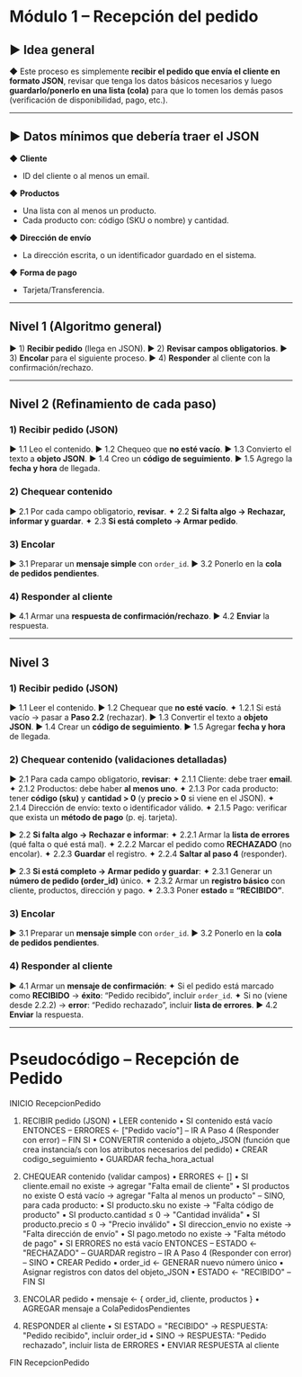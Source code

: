 # Módulo 1 – Recepción del pedido

## ► Idea general

◆ Este proceso es simplemente **recibir el pedido que envía el cliente en formato JSON**, revisar que tenga los datos básicos necesarios y luego **guardarlo/ponerlo en una lista (cola)** para que lo tomen los demás pasos (verificación de disponibilidad, pago, etc.).

---

## ► Datos mínimos que debería traer el JSON

◆ **Cliente**

* ID del cliente o al menos un email.

◆ **Productos**

* Una lista con al menos un producto.
* Cada producto con: código (SKU o nombre) y cantidad.

◆ **Dirección de envío**

* La dirección escrita, o un identificador guardado en el sistema.

◆ **Forma de pago**

* Tarjeta/Transferencia.

---

## Nivel 1 (Algoritmo general)

► 1) **Recibir pedido** (llega en JSON).
► 2) **Revisar campos obligatorios**.
► 3) **Encolar** para el siguiente proceso.
► 4) **Responder** al cliente con la confirmación/rechazo.

---

## Nivel 2 (Refinamiento de cada paso)

### 1) Recibir pedido (JSON)

► 1.1 Leo el contenido.
► 1.2 Chequeo que **no esté vacío**.
► 1.3 Convierto el texto a **objeto JSON**.
► 1.4 Creo un **código de seguimiento**.
► 1.5 Agrego la **fecha y hora** de llegada.

### 2) Chequear contenido

► 2.1 Por cada campo obligatorio, **revisar**.
✦ 2.2 **Si falta algo → Rechazar, informar y guardar**.
✦ 2.3 **Si está completo → Armar pedido**.

### 3) Encolar

► 3.1 Preparar un **mensaje simple** con `order_id`.
► 3.2 Ponerlo en la **cola de pedidos pendientes**.

### 4) Responder al cliente

► 4.1 Armar una **respuesta de confirmación/rechazo**.
► 4.2 **Enviar** la respuesta.

---

## Nivel 3

### 1) Recibir pedido (JSON)

► 1.1 Leer el contenido.
► 1.2 Chequear que **no esté vacío**.
✦ 1.2.1 Si está vacío → pasar a **Paso 2.2** (rechazar).
► 1.3 Convertir el texto a **objeto JSON**.
► 1.4 Crear un **código de seguimiento**.
► 1.5 Agregar **fecha y hora** de llegada.

### 2) Chequear contenido (validaciones detalladas)

► 2.1 Para cada campo obligatorio, **revisar**:
✦ 2.1.1 Cliente: debe traer **email**.
✦ 2.1.2 Productos: debe haber **al menos uno**.
✦ 2.1.3 Por cada producto: tener **código (sku)** y **cantidad > 0** (y **precio > 0** si viene en el JSON).
✦ 2.1.4 Dirección de envío: texto o identificador válido.
✦ 2.1.5 Pago: verificar que exista un **método de pago** (p. ej. tarjeta).

► 2.2 **Si falta algo → Rechazar e informar**:
✦ 2.2.1 Armar la **lista de errores** (qué falta o qué está mal).
✦ 2.2.2 Marcar el pedido como **RECHAZADO** (no encolar).
✦ 2.2.3 **Guardar** el registro.
✦ 2.2.4 **Saltar al paso 4** (responder).

► 2.3 **Si está completo → Armar pedido y guardar**:
✦ 2.3.1 Generar un **número de pedido (order_id)** único.
✦ 2.3.2 Armar un **registro básico** con cliente, productos, dirección y pago.
✦ 2.3.3 Poner **estado = “RECIBIDO”**.

### 3) Encolar

► 3.1 Preparar un **mensaje simple** con `order_id`.
► 3.2 Ponerlo en la **cola de pedidos pendientes**.

### 4) Responder al cliente

► 4.1 Armar un **mensaje de confirmación**:
✦ Si el pedido está marcado como **RECIBIDO** → **éxito**: “Pedido recibido”, incluir `order_id`.
✦ Si no (viene desde 2.2.2) → **error**: “Pedido rechazado”, incluir **lista de errores**.
► 4.2 **Enviar** la respuesta.

---

# Pseudocódigo – Recepción de Pedido

INICIO RecepcionPedido

1. RECIBIR pedido (JSON)
   • LEER contenido
   • SI contenido está vacío ENTONCES
   – ERRORES ← ["Pedido vacío"]
   – IR A Paso 4  (Responder con error)
   – FIN SI
   • CONVERTIR contenido a objeto_JSON
   (función que crea instancia/s con los atributos necesarios del pedido)
   • CREAR codigo_seguimiento
   • GUARDAR fecha_hora_actual

2. CHEQUEAR contenido (validar campos)
   • ERRORES ← []
   • SI cliente.email no existe → agregar "Falta email de cliente"
   • SI productos no existe O está vacío → agregar "Falta al menos un producto"
   – SINO, para cada producto:
   ▪ SI producto.sku no existe → "Falta código de producto"
   ▪ SI producto.cantidad ≤ 0 → "Cantidad inválida"
   ▪ SI producto.precio ≤ 0 → "Precio inválido"
   • SI direccion_envio no existe → "Falta dirección de envío"
   • SI pago.metodo no existe → "Falta método de pago"
   • SI ERRORES no está vacío ENTONCES
   – ESTADO ← "RECHAZADO"
   – GUARDAR registro
   – IR A Paso 4  (Responder con error)
   – SINO
   ▪ CREAR Pedido
   ▪ order_id ← GENERAR nuevo número único
   ▪ Asignar registros con datos del objeto_JSON
   ▪ ESTADO ← "RECIBIDO"
   – FIN SI

3. ENCOLAR pedido
   • mensaje ← { order_id, cliente, productos }
   • AGREGAR mensaje a ColaPedidosPendientes

4. RESPONDER al cliente
   • SI ESTADO = "RECIBIDO" → RESPUESTA: "Pedido recibido", incluir order_id
   • SINO → RESPUESTA: "Pedido rechazado", incluir lista de ERRORES
   • ENVIAR RESPUESTA al cliente

FIN RecepcionPedido
